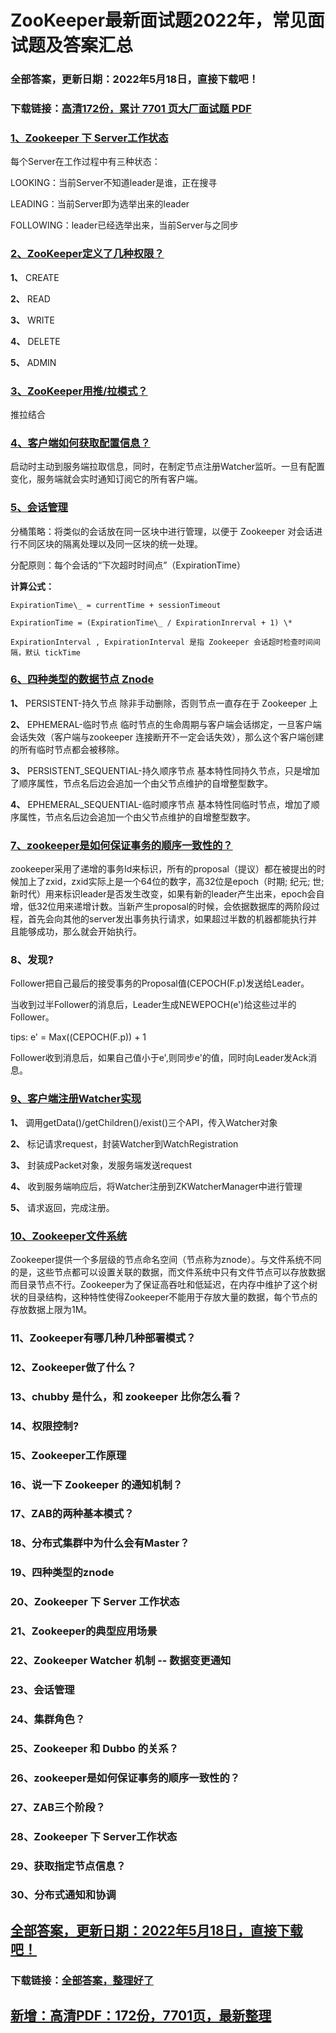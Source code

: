 # ZooKeeper最新面试题2022年，常见面试题及答案汇总


### 全部答案，更新日期：2022年5月18日，直接下载吧！

### 下载链接：[高清172份，累计 7701 页大厂面试题  PDF](https://gitee.com/souyunku/DevBooks/blob/master/docs/index.md)



### [1、Zookeeper 下 Server工作状态](https://gitee.com/souyunku/DevBooks/blob/master/docs/ZooKeeper/ZooKeeper最新面试题2021年，常见面试题及答案汇总.md#1zookeeper-下-server工作状态)  


每个Server在工作过程中有三种状态：

LOOKING：当前Server不知道leader是谁，正在搜寻

LEADING：当前Server即为选举出来的leader

FOLLOWING：leader已经选举出来，当前Server与之同步


### [2、ZooKeeper定义了几种权限？](https://gitee.com/souyunku/DevBooks/blob/master/docs/ZooKeeper/ZooKeeper最新面试题2021年，常见面试题及答案汇总.md#2zookeeper定义了几种权限)  


**1、** CREATE

**2、** READ

**3、** WRITE

**4、** DELETE

**5、** ADMIN


### [3、ZooKeeper用推/拉模式？](https://gitee.com/souyunku/DevBooks/blob/master/docs/ZooKeeper/ZooKeeper最新面试题2021年，常见面试题及答案汇总.md#3zookeeper用推/拉模式)  


推拉结合


### [4、客户端如何获取配置信息？](https://gitee.com/souyunku/DevBooks/blob/master/docs/ZooKeeper/ZooKeeper最新面试题2021年，常见面试题及答案汇总.md#4客户端如何获取配置信息)  


启动时主动到服务端拉取信息，同时，在制定节点注册Watcher监听。一旦有配置变化，服务端就会实时通知订阅它的所有客户端。

### [5、会话管理](https://gitee.com/souyunku/DevBooks/blob/master/docs/ZooKeeper/ZooKeeper最新面试题2021年，常见面试题及答案汇总.md#5会话管理)  


分桶策略：将类似的会话放在同一区块中进行管理，以便于 Zookeeper 对会话进行不同区块的隔离处理以及同一区块的统一处理。

分配原则：每个会话的“下次超时时间点”（ExpirationTime）

**计算公式：**

```
ExpirationTime\_ = currentTime + sessionTimeout

ExpirationTime = (ExpirationTime\_ / ExpirationInrerval + 1) \*

ExpirationInterval , ExpirationInterval 是指 Zookeeper 会话超时检查时间间隔，默认 tickTime
```


### [6、四种类型的数据节点 Znode](https://gitee.com/souyunku/DevBooks/blob/master/docs/ZooKeeper/ZooKeeper最新面试题2021年，常见面试题及答案汇总.md#6四种类型的数据节点-znode)  


**1、** PERSISTENT-持久节点 除非手动删除，否则节点一直存在于 Zookeeper 上

**2、** EPHEMERAL-临时节点 临时节点的生命周期与客户端会话绑定，一旦客户端会话失效（客户端与zookeeper 连接断开不一定会话失效），那么这个客户端创建的所有临时节点都会被移除。

**3、** PERSISTENT_SEQUENTIAL-持久顺序节点 基本特性同持久节点，只是增加了顺序属性，节点名后边会追加一个由父节点维护的自增整型数字。

**4、** EPHEMERAL_SEQUENTIAL-临时顺序节点 基本特性同临时节点，增加了顺序属性，节点名后边会追加一个由父节点维护的自增整型数字。


### [7、zookeeper是如何保证事务的顺序一致性的？](https://gitee.com/souyunku/DevBooks/blob/master/docs/ZooKeeper/ZooKeeper最新面试题2021年，常见面试题及答案汇总.md#7zookeeper是如何保证事务的顺序一致性的)  


zookeeper采用了递增的事务Id来标识，所有的proposal（提议）都在被提出的时候加上了zxid，zxid实际上是一个64位的数字，高32位是epoch（时期; 纪元; 世; 新时代）用来标识leader是否发生改变，如果有新的leader产生出来，epoch会自增，低32位用来递增计数。当新产生proposal的时候，会依据数据库的两阶段过程，首先会向其他的server发出事务执行请求，如果超过半数的机器都能执行并且能够成功，那么就会开始执行。


### 8、发现?

Follower把自己最后的接受事务的Proposal值(CEPOCH(F.p)发送给Leader。

当收到过半Follower的消息后，Leader生成NEWEPOCH(e')给这些过半的Follower。

tips: e' = Max((CEPOCH(F.p)) + 1

Follower收到消息后，如果自己值小于e',则同步e'的值，同时向Leader发Ack消息。


### [9、客户端注册Watcher实现](https://gitee.com/souyunku/DevBooks/blob/master/docs/ZooKeeper/ZooKeeper最新面试题2021年，常见面试题及答案汇总.md#9客户端注册watcher实现)  


**1、** 调用getData()/getChildren()/exist()三个API，传入Watcher对象

**2、** 标记请求request，封装Watcher到WatchRegistration

**3、** 封装成Packet对象，发服务端发送request

**4、** 收到服务端响应后，将Watcher注册到ZKWatcherManager中进行管理

**5、** 请求返回，完成注册。


### [10、Zookeeper文件系统](https://gitee.com/souyunku/DevBooks/blob/master/docs/ZooKeeper/ZooKeeper最新面试题2021年，常见面试题及答案汇总.md#10zookeeper文件系统)  


Zookeeper提供一个多层级的节点命名空间（节点称为znode）。与文件系统不同的是，这些节点都可以设置关联的数据，而文件系统中只有文件节点可以存放数据而目录节点不行。Zookeeper为了保证高吞吐和低延迟，在内存中维护了这个树状的目录结构，这种特性使得Zookeeper不能用于存放大量的数据，每个节点的存放数据上限为1M。


### 11、Zookeeper有哪几种几种部署模式？
### 12、Zookeeper做了什么？
### 13、chubby 是什么，和 zookeeper 比你怎么看？
### 14、权限控制?
### 15、Zookeeper工作原理
### 16、说一下 Zookeeper 的通知机制？
### 17、ZAB的两种基本模式？
### 18、分布式集群中为什么会有Master？
### 19、四种类型的znode
### 20、Zookeeper 下 Server 工作状态
### 21、Zookeeper的典型应用场景
### 22、Zookeeper Watcher 机制 -- 数据变更通知
### 23、会话管理
### 24、集群角色？
### 25、Zookeeper 和 Dubbo 的关系？
### 26、zookeeper是如何保证事务的顺序一致性的？
### 27、ZAB三个阶段？
### 28、Zookeeper 下 Server工作状态
### 29、获取指定节点信息？
### 30、分布式通知和协调





## [全部答案，更新日期：2022年5月18日，直接下载吧！](https://gitee.com/souyunku/DevBooks/blob/master/docs/daan.md)

### 下载链接：[全部答案，整理好了](https://gitee.com/souyunku/DevBooks/blob/master/docs/daan.md)




## [新增：高清PDF：172份，7701页，最新整理](https://gitee.com/souyunku/DevBooks/blob/master/docs/daan.md)




